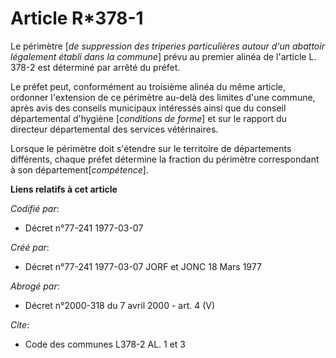# Article R*378-1

Le périmètre [*de suppression des triperies particulières autour d'un abattoir légalement établi dans la commune*] prévu au
premier alinéa de l'article L. 378-2 est déterminé par arrêté du préfet.

Le préfet peut, conformément au troisième alinéa du même article, ordonner l'extension de ce périmètre au-delà des limites
d'une commune, après avis des conseils municipaux intéressés ainsi que du conseil départemental d'hygiène [*conditions de
forme*] et sur le rapport du directeur départemental des services vétérinaires.

Lorsque le périmètre doit s'étendre sur le territoire de départements différents, chaque préfet détermine la fraction du
périmètre correspondant à son département[*compétence*].

**Liens relatifs à cet article**

_Codifié par_:

  - Décret n°77-241 1977-03-07

_Créé par_:

  - Décret n°77-241 1977-03-07 JORF et JONC 18 Mars 1977

_Abrogé par_:

  - Décret n°2000-318 du 7 avril 2000 - art. 4 (V)

_Cite_:

  - Code des communes L378-2 AL. 1 et 3
